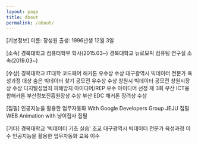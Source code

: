 ```yaml
---
layout: page
title: About
permalink: /about/
---
```


[기본정보]
이름: 장성원
출생: 1996년생 12월 3일

[소속]
경북대학교 컴퓨터학부 학사(2015.03~)
경북대학교 뉴로모픽 컴퓨팅  연구실 소속(2019.03~)

[수상]
경북대학교 IT대학 코드페어 해커톤 우수상 수상
대구광역시 빅데이터 전문가 육성과정 대상
숨은 빅데이터 찾기 공모전 우수상 수상
창원시 빅데이터 공모전 창원시장상 수상
디지털성범죄 피해방지 아이디어/REP 우수 아이디어 선정
제 3회 부산 ICT융합해카톤 부산정보진흥원장상 수상
부산 EDC 해커톤 장려상 수상

[집필]
인공지능을 활용한 업무자동화 With Google Developers Group JEJU 집필
WEB Animation with 냥이집사 집필

[기타]
경북대학교 '빅데이터 기초 실습' 조교
대구광역시 빅데이터 전문가 육성과정 이수
인공지능을 활용한 업무자동화 교육 이수

[centrarium]: https://github.com/bencentra/centrarium
[bencentra]: http://bencentra.com
[jekyll]: https://github.com/jekyll/jekyll
